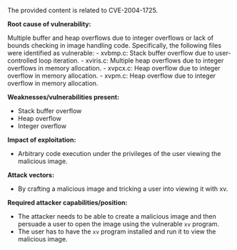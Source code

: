 The provided content is related to CVE-2004-1725.

**Root cause of vulnerability:**

Multiple buffer and heap overflows due to integer overflows or lack of bounds checking in image handling code. Specifically, the following files were identified as vulnerable:
    - xvbmp.c: Stack buffer overflow due to user-controlled loop iteration.
    - xviris.c: Multiple heap overflows due to integer overflows in memory allocation.
    - xvpcx.c: Heap overflow due to integer overflow in memory allocation.
    - xvpm.c: Heap overflow due to integer overflow in memory allocation.

**Weaknesses/vulnerabilities present:**
- Stack buffer overflow
- Heap overflow
- Integer overflow

**Impact of exploitation:**
- Arbitrary code execution under the privileges of the user viewing the malicious image.

**Attack vectors:**
- By crafting a malicious image and tricking a user into viewing it with xv.

**Required attacker capabilities/position:**
- The attacker needs to be able to create a malicious image and then persuade a user to open the image using the vulnerable `xv` program.
- The user has to have the `xv` program installed and run it to view the malicious image.